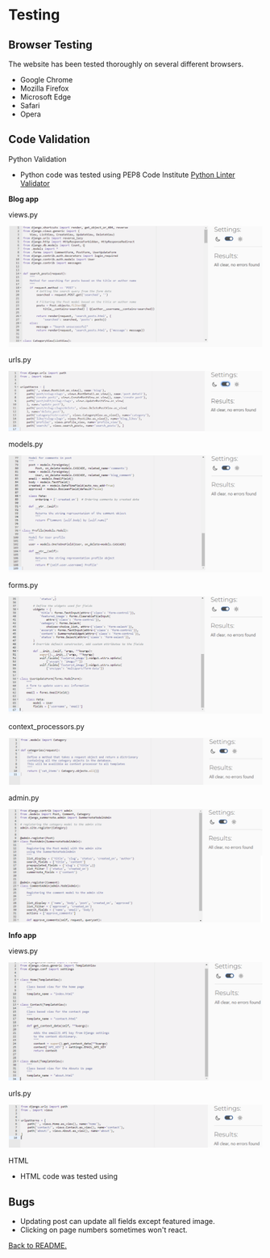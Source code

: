 # Testing

## Browser Testing

The website has been tested thoroughly on several different browsers.

* Google Chrome
* Mozilla Firefox
* Microsoft Edge
* Safari
* Opera

## Code Validation

Python Validation

* Python code was tested using PEP8 Code Institute [Python Linter Validator](https://pep8ci.herokuapp.com/)

**Blog app**

views.py
<p align="center">
<img src="./assets/test/pep_blog_views.png">
</p>

urls.py
<p align="center">
<img src="./assets/test/pep_blog_url.png">
</p>

models.py
<p align="center">
<img src="./assets/test/pep_blog_models.png">
</p>

forms.py
<p align="center">
<img src="./assets/test/pep_blog_forms.png">
</p>

context_processors.py
<p align="center">
<img src="./assets/test/pep_blog_context.png">
</p>

admin.py
<p align="center">
<img src="./assets/test/pep_blog_admin.png">
</p>

**Info app**

views.py
<p align="center">
<img src="./assets/test/pep_info_views.png">
</p>

urls.py
<p align="center">
<img src="./assets/test/pep_info_urls.png">
</p>

HTML 

* HTML code was tested using 







## Bugs

* Updating post can update all fields except featured image.
* Clicking on page numbers sometimes won't react.

[Back to README.](./README.md)